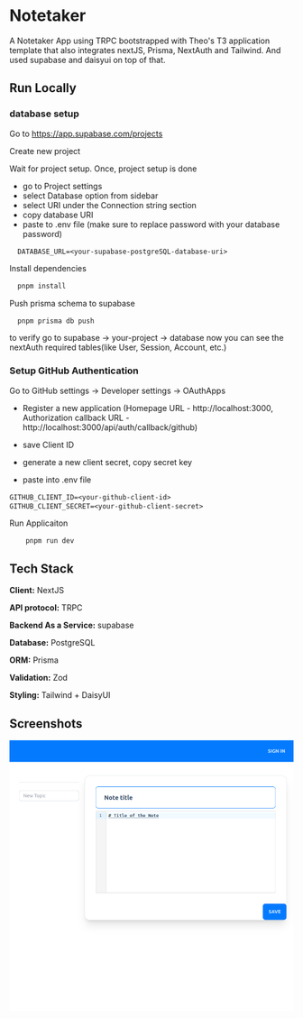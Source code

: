 # Notetaker

A Notetaker App using TRPC bootstrapped with Theo's T3 application template that also integrates nextJS, Prisma, NextAuth and Tailwind. And used supabase and daisyui on top of that.

## Run Locally

### database setup

Go to https://app.supabase.com/projects

Create new project

Wait for project setup. Once, project setup is done

- go to Project settings
- select Database option from sidebar
- select URI under the Connection string section
- copy database URI
- paste to .env file (make sure to replace password with your database password)

```
  DATABASE_URL=<your-supabase-postgreSQL-database-uri>
```

Install dependencies

```bash
  pnpm install
```

Push prisma schema to supabase

```bash
  pnpm prisma db push
```

to verify go to supabase -> your-project -> database
now you can see the nextAuth required tables(like User, Session, Account, etc.)

### Setup GitHub Authentication

Go to GitHub settings -> Developer settings -> OAuthApps

- Register a new application (Homepage URL - http://localhost:3000, Authorization callback URL - http://localhost:3000/api/auth/callback/github)

- save Client ID
- generate a new client secret, copy secret key
- paste into .env file

```
GITHUB_CLIENT_ID=<your-github-client-id>
GITHUB_CLIENT_SECRET=<your-github-client-secret>
```

Run Applicaiton

```bash
    pnpm run dev
```

## Tech Stack

**Client:** NextJS

**API protocol:** TRPC

**Backend As a Service:** supabase

**Database:** PostgreSQL

**ORM:** Prisma

**Validation:** Zod

**Styling:** Tailwind + DaisyUI

## Screenshots

![App Screenshot](/public/app-preview.png)
